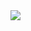 <a href="https://github.com/anuraghazra/github-readme-stats">
  <img align="left" src="https://github-readme-stats.vercel.app/api?username=ymizushi&count_private=true&show_icons=true" />
</a>
